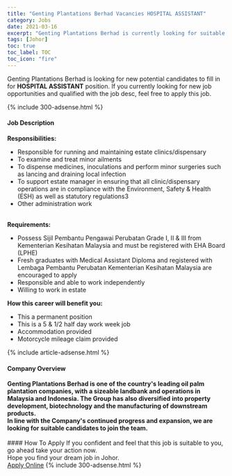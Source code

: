 ```yaml
---
title: "Genting Plantations Berhad Vacancies HOSPITAL ASSISTANT" 
category: Jobs 
date: 2021-03-16 
excerpt: "Genting Plantations Berhad is currently looking for suitable person to fill in the HOSPITAL ASSISTANT which based in Johor" 
tags: [Johor] 
toc: true 
toc_label: TOC 
toc_icon: "fire" 
--- 
```


<p>Genting Plantations Berhad is looking for new potential candidates to fill in for <b>HOSPITAL ASSISTANT</b> position. If you currently looking for new job opportunities and qualified with the job desc, feel free to apply this job.
</p>{% include 300-adsense.html %} 
<div><div><h4>Job Description</h4></div><div><div><span><div><div><div><strong>Responsibilities:</strong></div><ul><li>Responsible for running and maintaining estate clinics/dispensary</li><li>To examine and treat minor ailments</li><li>To dispense medicines, inoculations and perform minor surgeries such as lancing and draining local infection</li><li>To support estate manager in ensuring that all clinic/dispensary operations are in compliance with the Environment, Safety &amp; Health (ESH) as well as statutory regulations3</li><li>Other administration work&#160;</li></ul><div><br><strong>Requirements:</strong></div><ul><li>Possess Sijil Pembantu Pengawai Perubatan Grade I, II &amp; III from Kementerian Kesihatan Malaysia and must be registered with EHA Board (LPHE)</li><li>Fresh graduates with Medical Assistant Diploma and registered with Lembaga Pembantu Perubatan Kementerian Kesihatan Malaysia are encouraged to apply</li><li>Responsible and able to work independently</li><li>Willing to work in estate</li></ul></div><div><strong>How this career will benefit you:</strong></div><ul><li>This a permanent position</li><li>This is a 5 &amp; 1/2 half day work week job</li><li>Accommodation provided</li><li>Motorcycle mileage claim provided</li></ul></div></span></div></div></div> 
{% include article-adsense.html %} 
<div><div><h4>Company Overview</h4></div><div><div><span><div><div>
<strong>Genting Plantations Berhad is one of the country's leading oil palm plantation companies, with a sizeable landbank and operations in Malaysia and Indonesia. The Group </strong><strong>has also diversified into property development, biotechnology and the manufacturing of downstream products.</strong></div>
<div>
<strong>In line with the Company's continued progress and expansion, we are looking for suitable candidates to join the team.</strong><br>
	&#160;</div></div></span></div></div></div> 
#### How To Apply 
If you confident and feel that this job is suitable to you, go ahead take your action now. <br/> 
Hope you find your dream job in Johor. <br/> 
<a href="https://www.jobstreet.com.my/en/job/hospital-assistant-4507523?jobId=jobstreet-my-job-4507523&" class="btn btn--info" target="_blank" rel="nofollow noopenner">Apply Online</a> 
{% include 300-adsense.html %} 